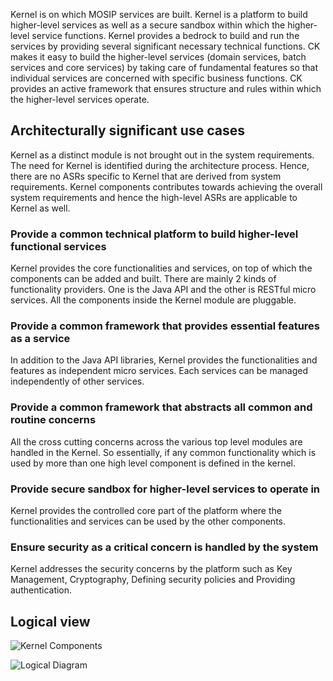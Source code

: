 Kernel is on which MOSIP services are built. Kernel is a platform to build higher-level services as well as a secure sandbox within which the higher-level service functions. Kernel provides a bedrock to build and run the services by providing several significant necessary technical functions. CK makes it easy to build the higher-level services (domain services, batch services and core services) by taking care of fundamental features so that individual services are concerned with specific business functions. CK provides an active framework that ensures structure and rules within which the higher-level services operate.

## Architecturally significant use cases
Kernel as a distinct module is not brought out in the system requirements. The need for Kernel is identified during the architecture process. Hence, there are no ASRs specific to Kernel that are derived from system requirements. Kernel components contributes towards achieving the overall system requirements and hence the high-level ASRs are applicable to Kernel as well.

### Provide a common technical platform to build higher-level functional services
Kernel provides the core functionalities and services, on top of which the components can be added and built. There are mainly 2 kinds of functionality providers. One is the Java API and the other is RESTful micro services. All the components inside the Kernel module are pluggable.

### Provide a common framework that provides essential features as a service
In addition to the Java API libraries, Kernel provides the functionalities and features as independent micro services. Each services can be managed independently of other services. 

### Provide a common framework that abstracts all common and routine concerns
All the cross cutting concerns across the various top level modules are handled in the Kernel. So essentially, if any common functionality which is used by more than one high level component is defined in the kernel. 

### Provide secure sandbox for higher-level services to operate in
Kernel provides the controlled core part of the platform where the functionalities and services can be used by the other components. 

### Ensure security as a critical concern is handled by the system
Kernel addresses the security concerns by the platform such as Key Management, Cryptography, Defining security policies and Providing authentication.


## Logical view
![Kernel Components](https://raw.githubusercontent.com/mosip/mosip/DEV/design/_images/Kernel_logical_diagram.jpg?token=ApNuIDdMnCPIOH58PjNpuDg9MfwnJ5H_ks5cM0hmwA%3D%3D&_sm_au_=iVVvPQk61T31jn37)

![Logical Diagram](https://raw.githubusercontent.com/mosip/mosip/DEV/design/_images/Kernel_logical_diagram.jpg?token=ApNuIGgOX6yG_C0XsQbNBGtj-zvujMRGks5cNDoVwA%3D%3D&_sm_au_=iVVZ4T13q2QkJ56Q)
